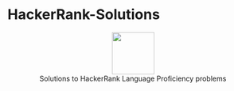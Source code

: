 # HackerRank-Solutions
<p align="center">
    <a href="https://www.hackerrank.com/senamecse">
        <img height=85 src="https://d3keuzeb2crhkn.cloudfront.net/hackerrank/assets/styleguide/logo_wordmark-f5c5eb61ab0a154c3ed9eda24d0b9e31.svg">
    </a>
    <br>Solutions to HackerRank Language Proficiency problems
</p>

